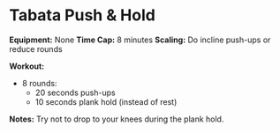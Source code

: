 # Tabata Push & Hold

**Equipment:** None
**Time Cap:** 8 minutes
**Scaling:** Do incline push-ups or reduce rounds

**Workout:**
- 8 rounds:
  - 20 seconds push-ups
  - 10 seconds plank hold (instead of rest)

**Notes:**
Try not to drop to your knees during the plank hold.
